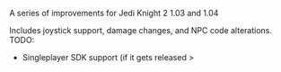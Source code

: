A series of improvements for Jedi Knight 2 1.03 and 1.04

Includes joystick support, damage changes, and NPC code alterations.
TODO:
- Singleplayer SDK support (if it gets released >